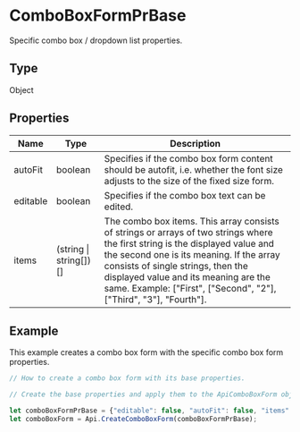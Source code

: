# ComboBoxFormPrBase

Specific combo box / dropdown list properties.

## Type

Object

## Properties

| Name | Type | Description |
| ---- | ---- | ----------- |
| autoFit | boolean | Specifies if the combo box form content should be autofit, i.e. whether the font size adjusts to the size of the fixed size form. |
| editable | boolean | Specifies if the combo box text can be edited. |
| items | (string \| string[])[] | The combo box items. This array consists of strings or arrays of two strings where the first string is the displayed value and the second one is its meaning. If the array consists of single strings, then the displayed value and its meaning are the same. Example: ["First", ["Second", "2"], ["Third", "3"], "Fourth"]. |


## Example

This example creates a combo box form with the specific combo box form properties.

```javascript editor-pdf
// How to create a combo box form with its base properties.

// Create the base properties and apply them to the ApiComboBoxForm object.

let comboBoxFormPrBase = {"editable": false, "autoFit": false, "items": ["Latvia", "USA", "UK"]};
let comboBoxForm = Api.CreateComboBoxForm(comboBoxFormPrBase);
```
